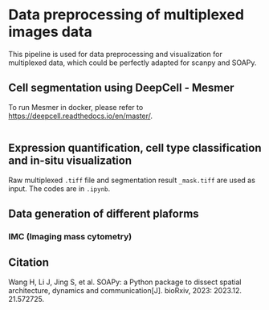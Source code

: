 # Data preprocessing of multiplexed images data
This pipeline is used for data preprocessing and visualization for multiplexed data, which could be perfectly adapted for scanpy and SOAPy.  
## Cell segmentation using DeepCell - Mesmer
To run Mesmer in docker, please refer to https://deepcell.readthedocs.io/en/master/.  
```

```

## Expression quantification, cell type classification and in-situ visualization
Raw multiplexed `.tiff` file and segmentation result `_mask.tiff` are used as input. The codes are in `.ipynb`.

## Data generation of different plaforms
### IMC (Imaging mass cytometry)

## Citation
Wang H, Li J, Jing S, et al. SOAPy: a Python package to dissect spatial architecture, dynamics and communication[J]. bioRxiv, 2023: 2023.12. 21.572725.
